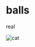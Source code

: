 # balls
real

![cat](https://t3.ftcdn.net/jpg/01/97/13/66/360_F_197136667_bQFpFJSEK8wQWgibV5QOa2X6i8FNZns1.jpg)
